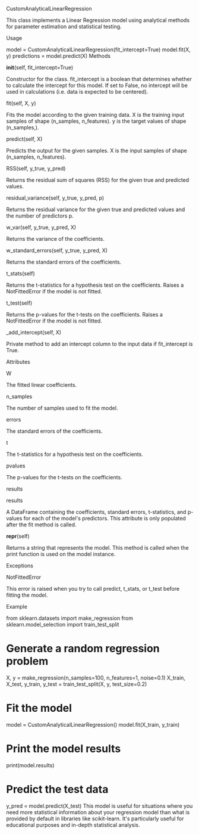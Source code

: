 CustomAnalyticalLinearRegression

This class implements a Linear Regression model using analytical methods for parameter estimation and statistical testing.


Usage

model = CustomAnalyticalLinearRegression(fit_intercept=True)
model.fit(X, y)
predictions = model.predict(X)
Methods

__init__(self, fit_intercept=True)

Constructor for the class. fit_intercept is a boolean that determines whether to calculate the intercept for this model. If set to False, no intercept will be used in calculations (i.e. data is expected to be centered).


fit(self, X, y)

Fits the model according to the given training data. X is the training input samples of shape (n_samples, n_features). y is the target values of shape (n_samples,).


predict(self, X)

Predicts the output for the given samples. X is the input samples of shape (n_samples, n_features).


RSS(self, y_true, y_pred)

Returns the residual sum of squares (RSS) for the given true and predicted values.


residual_variance(self, y_true, y_pred, p)

Returns the residual variance for the given true and predicted values and the number of predictors p.


w_var(self, y_true, y_pred, X)

Returns the variance of the coefficients.


w_standard_errors(self, y_true, y_pred, X)

Returns the standard errors of the coefficients.


t_stats(self)

Returns the t-statistics for a hypothesis test on the coefficients. Raises a NotFittedError if the model is not fitted.


t_test(self)

Returns the p-values for the t-tests on the coefficients. Raises a NotFittedError if the model is not fitted.


_add_intercept(self, X)

Private method to add an intercept column to the input data if fit_intercept is True.


Attributes

W

The fitted linear coefficients.


n_samples

The number of samples used to fit the model.


errors

The standard errors of the coefficients.


t

The t-statistics for a hypothesis test on the coefficients.


pvalues

The p-values for the t-tests on the coefficients.


results

results

A DataFrame containing the coefficients, standard errors, t-statistics, and p-values for each of the model's predictors. This attribute is only populated after the fit method is called.


__repr__(self)

Returns a string that represents the model. This method is called when the print function is used on the model instance.


Exceptions

NotFittedError

This error is raised when you try to call predict, t_stats, or t_test before fitting the model.


Example

from sklearn.datasets import make_regression
from sklearn.model_selection import train_test_split

# Generate a random regression problem
X, y = make_regression(n_samples=100, n_features=1, noise=0.1)
X_train, X_test, y_train, y_test = train_test_split(X, y, test_size=0.2)

# Fit the model
model = CustomAnalyticalLinearRegression()
model.fit(X_train, y_train)

# Print the model results
print(model.results)

# Predict the test data
y_pred = model.predict(X_test)
This model is useful for situations where you need more statistical information about your regression model than what is provided by default in libraries like scikit-learn. It's particularly useful for educational purposes and in-depth statistical analysis.


